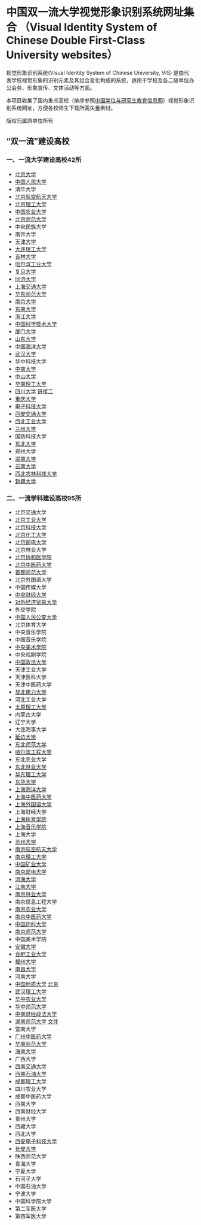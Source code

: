 # 中国双一流大学视觉形象识别系统网址集合 （Visual Identity System of Chinese Double First-Class University websites）

视觉形象识别系统(Visual Identity System of Chinese University, VIS) 是由代表学校视觉形象的识别元素及其组合变化构成的系统，适用于学校及各二级单位办公会务、形象宣传、文体活动等方面。

本项目收集了国内重点高校（排序参照[中国学位与研究生教育信息网](http://www.chinadegrees.cn/xwyyjsjyxx/xwbl/zdjs/syl/)）视觉形象识别系统网址，方便各校师生下载所需矢量素材。

版权归属原单位所有


## “双一流”建设高校
### 一、一流大学建设高校42所
- [北京大学](https://vim.pku.edu.cn/xzzq/index.htm)
- [中国人民大学](http://jiaowu.ruc.edu.cn/wjxz6/jxyx3/5b78134c8ce64102a757a0d9b98db493.htm)
- 清华大学
- [北京航空航天大学](http://xcb.buaa.edu.cn/jswhjs/xxsbsj/index.htm)
- [北京理工大学](http://www.bit.edu.cn/gbxxgk/gbjswh/vixx/index.htm)
- [中国农业大学](http://www.cau.edu.cn/col/col10258/index.html)
- [北京师范大学](https://xcb.bnu.edu.cn/fwzn/xzzx/)
- 中央民族大学
- 南开大学
- [天津大学](http://e.tju.edu.cn/toModule.do?prefix=/News&page=/newsDetail.do?infoid=25454)
- [大连理工大学](http://office.dlut.edu.cn/info/1083/2807.htm)
- [吉林大学](https://www.jlu.edu.cn/xxgk/xxbs.htm)
- [哈尔滨工业大学](http://www.hit.edu.cn/240/list.htm)
- [复旦大学](http://www.fudan.edu.cn/2016/channels/view/74/)
- [同济大学](https://www.tongji.edu.cn/xxgk1/xxbs1.htm)
- [上海交通大学](http://vi.sjtu.edu.cn/)
- [华东师范大学](http://old.ecnu.edu.cn/site/identity/)
- [南京大学](https://www.nju.edu.cn/3647/list.htm#wen2)
- [东南大学](http://www.seu.edu.cn/2017/0531/c17410a190411/page.htm)
- [浙江大学](http://www.zju.edu.cn/572/list.htm)
- [中国科学技术大学](http://vi.ustc.edu.cn/2011/0428/c7181a90255/page.htm)
- [厦门大学](https://www.xmu.edu.cn/about/xiaoxun)
- [山东大学](http://www.culture.sdu.edu.cn/ln_bs/sjsb.htm)
- [中国海洋大学](http://www.ouc.edu.cn/6698/list.htm)
- [武汉大学](http://www.whu.edu.cn/xxgk/wdbs.htm)
- 华中科技大学
- [中南大学](http://xcb.csu.edu.cn/info/1027/1083.htm)
- [中山大学](http://home3.sysu.edu.cn/sysuvi/)
- [华南理工大学](https://www.scut.edu.cn/new/9017/list.htm)
- [四川大学](http://www.scu.edu.cn/xxgknew/cdbs/xm.htm) [链接二](http://www2.scu.edu.cn/news2012/cdzx/webinfo/2014/06/1402363144468459.htm)
- [重庆大学](https://www.cqu.edu.cn/Channel/000-002-001-003/1/index.html)
- [电子科技大学](http://www.photo.uestc.edu.cn/index/detail?cateId=8&pictureId=775)
- [西安交通大学](http://vi.xjtu.edu.cn/)
- [西北工业大学](https://news.nwpu.edu.cn/zdzy/link/xxsbvis/xxsb.htm)
- [兰州大学](http://www.lzu.edu.cn/static/xiaohui/)
- 国防科技大学
- [东北大学](https://www.neu.edu.cn/info_title.html)
- 郑州大学
- [湖南大学](http://www.hnu.edu.cn/hdgk/xywh/xh.htm)
- [云南大学](https://www.ynu.edu.cn/xxgk/sbyd.htm)
- [西北农林科技大学](http://xj.nwsuaf.edu.cn/xxsbxt/27800.htm)
- [新疆大学](http://www.xju.edu.cn/xxgk/xdbs.htm)

### 二、一流学科建设高校95所

- 北京交通大学
- [北京工业大学](http://www.bjut.edu.cn/gdbs/)
- [北京科技大学](http://xiaoban.ustb.edu.cn/upload/Attach/default/xz/2495197827.pdf)
- [北京化工大学](http://www.buct.edu.cn/xxgknew/xywhnew/index.htm)
- [北京邮电大学](https://www.bupt.edu.cn/content/content.php?p=1_1_2318)
- 北京林业大学
- [北京协和医学院](http://www.cams.ac.cn/%E9%A6%96%E9%A1%B5/%E9%99%A2%E6%A0%A1%E6%A6%82%E5%86%B5/%E5%8E%86%E4%BB%BB%E9%A2%86%E5%AF%BC/)
- [北京中医药大学](http://www.bucm.edu.cn/xxgk/xxsb/index.htm)
- [首都师范大学](http://dc.cnu.edu.cn/news/xzzq/21876.htm)
- 北京外国语大学
- 中国传媒大学
- [中央财经大学](http://www.cufe.edu.cn/xxgk/xxbs/sjxxsbxt0/101339.htm)
- [对外经济贸易大学](http://www.uibe.edu.cn/xywh/xhxq/index.htm)
- 外交学院
- [中国人民公安大学](http://jtgl.ppsuc.edu.cn/info/1176/3477.htm)
- 北京体育大学
- 中央音乐学院
- 中国音乐学院
- [中央美术学院](http://www.cafa.edu.cn/st/2018/10519466.htm)
- 中央戏剧学院
- [中国政法大学](http://dwxcb.cupl.edu.cn/info/1008/1046.htm)
- 天津工业大学
- 天津医科大学
- 天津中医药大学
- [华北电力大学](http://xcb.ncepu.edu.cn/docs/2013-08/20130829134426187460.doc)
- 河北工业大学
- [太原理工大学](http://www2017.tyut.edu.cn/xxgk/xxbs/xh.htm)
- 内蒙古大学
- 辽宁大学
- 大连海事大学
- [延边大学](http://www.ybu.edu.cn/xxgk/ydbs.htm)
- [东北师范大学](http://sjxxsbxt.nenu.edu.cn/)
- [哈尔滨工程大学](http://www.hrbeu.edu.cn/xygk/xywh.aspx)
- 东北农业大学
- [东北林业大学](https://lib.nefu.edu.cn/xywh.html)
- [华东理工大学](http://xiaoban.ecust.edu.cn/10389/list.htm)
- [东华大学](http://www.dhu.edu.cn/5952/list.htm)
- [上海海洋大学](https://www.shou.edu.cn/82/1a/c294a33306/page.psp)
- [上海中医药大学](https://www.shutcm.edu.cn/196/list.htm)
- [上海外国语大学](http://www.shisu.edu.cn/about/identity-guidelines)
- 上海财经大学
- [上海体育学院](http://xcb.sus.edu.cn/VISxz.htm)
- [上海音乐学院](http://www.shcmusic.edu.cn/view_0.aspx?cid=470&id=3&navindex=0)
- 上海大学
- [苏州大学](http://www.suda.edu.cn/portal/uis.html)
- [南京航空航天大学](http://www.nuaa.edu.cn/589/list.htm)
- [南京理工大学](http://zs.njust.edu.cn/_upload/article/files/3b/d8/07e54d3a46048e73bc3f7ffbe7f7/3429cb10-f950-4191-a230-fea13eea9949.pdf)
- [中国矿业大学](http://xcb.cumt.edu.cn/67/3e/c2509a157502/page.htm)
- [南京邮电大学](http://www.njupt.edu.cn/12/list.htm)
- [河海大学](http://www.hhu.edu.cn/236/list.htm)
- [江南大学](http://www.jiangnan.edu.cn/xxgk/xxbs.htm)
- [南京林业大学](http://www.njfu.edu.cn/uploads/vi/08.ai)
- 南京信息工程大学
- [南京农业大学](http://www.njau.edu.cn/xxwxh/list.htm)
- [南京中医药大学](http://m.njucm.edu.cn:8092/list.asp?unid=12330)
- [中国药科大学](http://www.cpu.edu.cn/c0/38/c4294a49208/page.htm)
- [南京师范大学](http://www.njnu.edu.cn/xxgk/xbxg.htm)
- 中国美术学院
- [安徽大学](http://www.ahu.edu.cn/149/list.htm)
- [合肥工业大学](https://www.hfut.edu.cn/5298/list.htm)
- [福州大学](https://www.fzu.edu.cn/html/xxgk/xbxx/1.html)
- [南昌大学](http://www.ncu.edu.cn/xxgk/xxxg.html)
- 河南大学
- [中国地质大学](http://www.cugb.edu.cn/shtml/admission/logo.shtml) [北京](http://bm.cugb.edu.cn/vis/xmgf/493469.shtml)
- [武汉理工大学](http://dept.whut.edu.cn/xb/cycx/xxbs/)
- [华中农业大学](http://xchb.hzau.edu.cn/info/1023/1115.htm)
- [华中师范大学](http://xcb.ccnu.edu.cn/info/1011/1012.htm)
- [中南财经政法大学](http://www.zuel.edu.cn/motto_ui/)
- [湖南师范大学](http://www.hunnu.edu.cn/xxgk/xxbs.htm) [文件](http://xiaob.hunnu.edu.cn/info/1021/4606.htm)
- 暨南大学
- [广州中医药大学](http://xcb.gzucm.edu.cn/info/1013/1192.htm)
- [华南师范大学](http://www.scnu.edu.cn/a/20150906/2.html)
- [海南大学](https://www.hainanu.edu.cn/STM/home2013/SHTML_liebiao.asp@bbsid=4621.shtml)
- 广西大学
- [西南交通大学](https://office.swjtu.edu.cn/vis/)
- [西南石油大学](http://www.swpu.edu.cn/2016revision/xxgk.jsp?urltype=tree.TreeTempUrl&wbtreeid=1539)
- [成都理工大学](http://www.cdut.edu.cn//type/020300011704.html)
- 四川农业大学
- 成都中医药大学
- 西南大学
- 西南财经大学
- 贵州大学
- 西藏大学
- 西北大学
- [西安电子科技大学](http://xcb.xidian.edu.cn/info/1008/1094.htm)
- [长安大学](http://office.chd.edu.cn/xxbs/xxbs.htm)
- 陕西师范大学
- 青海大学
- 宁夏大学
- 石河子大学
- 中国石油大学
- 宁波大学
- 中国科学院大学
- 第二军医大学
- 第四军医大学
